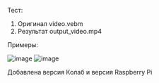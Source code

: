 Тест:
1. Оригинал video.vebm
2. Результат output_video.mp4
   
Примеры:

![image](https://github.com/user-attachments/assets/f8d864b9-1ebb-40de-89f8-425655e7c8b5)
![image](https://github.com/user-attachments/assets/02d47feb-4b50-437f-b61b-21655a841d86)

Добавлена версия Колаб и версия Raspberry Pi



